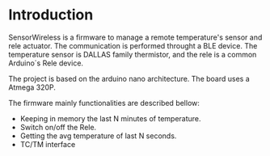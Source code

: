 # Introduction 



SensorWireless is a firmware to manage a  remote temperature's sensor and rele actuator. The
communication is performed throught a BLE device. The temperature
sensor is DALLAS family thermistor, and the rele is a common Arduino´s Rele device.


The project is based on the arduino nano architecture. The board uses
a Atmega 320P. 

The firmware mainly functionalities are described bellow:

- Keeping in memory the last N minutes of temperature.
- Switch on/off the Rele.
- Getting the avg temperature of last N seconds.
- TC/TM interface




